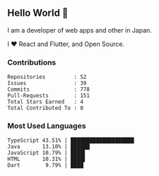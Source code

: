 ## Hello World 👋

I am a developer of web apps and other in Japan.

I ❤️ React and Flutter, and Open Source.

### Contributions

    Repositories         : 52
    Issues               : 39
    Commits              : 778
    Pull-Requests        : 151
    Total Stars Earned   : 4
    Total Contributed To : 0

### Most Used Languages

    TypeScript 43.51% | ████████████████████
    Java       13.10% | ██████
    JavaScript 10.79% | ████▌
    HTML       10.31% | ████▌
    Dart        9.79% | ████
